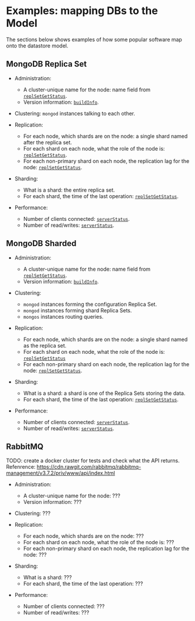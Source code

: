 # Examples: mapping DBs to the Model
The sections below shows examples of how some popular software map onto the datastore model.


## MongoDB Replica Set
* Administration:
  * A cluster-unique name for the node: name field from [`replSetGetStatus`](https://docs.mongodb.com/manual/reference/command/replSetGetStatus/).
  * Version information: [`buildInfo`](https://docs.mongodb.com/manual/reference/command/buildInfo/).

* Clustering: `mongod` instances talking to each other.

* Replication:
  * For each node, which shards are on the node: a single shard named after the replica set.
  * For each shard on each node, what the role of the node is: [`replSetGetStatus`](https://docs.mongodb.com/manual/reference/command/replSetGetStatus/).
  * For each non-primary shard on each node, the replication lag for the node: [`replSetGetStatus`](https://docs.mongodb.com/manual/reference/command/replSetGetStatus/).

* Sharding:
  * What is a shard: the entire replica set.
  * For each shard, the time of the last operation: [`replSetGetStatus`](https://docs.mongodb.com/manual/reference/command/replSetGetStatus/).

* Performance:
  * Number of clients connected: [`serverStatus`](https://docs.mongodb.com/manual/reference/command/serverStatus/).
  * Number of read/writes: [`serverStatus`](https://docs.mongodb.com/manual/reference/command/serverStatus/).


## MongoDB Sharded
* Administration:
  * A cluster-unique name for the node: name field from [`replSetGetStatus`](https://docs.mongodb.com/manual/reference/command/replSetGetStatus/).
  * Version information: [`buildInfo`](https://docs.mongodb.com/manual/reference/command/buildInfo/).

* Clustering:
  * `mongod` instances forming the configuration Replica Set.
  * `mongod` instances forming shard Replica Sets.
  * `mongos` instances routing queries.

* Replication:
  * For each node, which shards are on the node: a single shard named as the replica set.
  * For each shard on each node, what the role of the node is: [`replSetGetStatus`](https://docs.mongodb.com/manual/reference/command/replSetGetStatus/)
  * For each non-primary shard on each node, the replication lag for the node: [`replSetGetStatus`](https://docs.mongodb.com/manual/reference/command/replSetGetStatus/).

* Sharding:
  * What is a shard: a shard is one of the Replica Sets storing the data.
  * For each shard, the time of the last operation: [`replSetGetStatus`](https://docs.mongodb.com/manual/reference/command/replSetGetStatus/).

* Performance:
  * Number of clients connected: [`serverStatus`](https://docs.mongodb.com/manual/reference/command/serverStatus/).
  * Number of read/writes: [`serverStatus`](https://docs.mongodb.com/manual/reference/command/serverStatus/).


## RabbitMQ
TODO: create a docker cluster for tests and check what the API returns.
Refenrence: https://cdn.rawgit.com/rabbitmq/rabbitmq-management/v3.7.2/priv/www/api/index.html

* Administration:
  * A cluster-unique name for the node: ???
  * Version information: ???

* Clustering: ???

* Replication:
  * For each node, which shards are on the node: ???
  * For each shard on each node, what the role of the node is: ???
  * For each non-primary shard on each node, the replication lag for the node: ???

* Sharding:
  * What is a shard: ???
  * For each shard, the time of the last operation: ???

* Performance:
  * Number of clients connected: ???
  * Number of read/writes: ???
